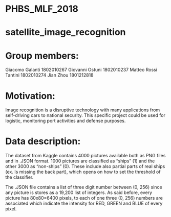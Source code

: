 # PHBS_MLF_2018
# satellite_image_recognition

# Group members:
Giacomo Galanti 1802010267
Giovanni Ostuni 1802010237
Matteo Rossi Tantini 1802010274
Jian Zhou 1801212818

# Motivation:
 
Image recognition is a disruptive technology with many applications from self-driving cars to national security. This specific project could be used for logistic, monitoring port activities and defense purposes.
 
# Data description:

The dataset from Kaggle contains 4000 pictures available both as PNG files and in .JSON format. 1000 pictures are classified as “ships” (1) and the other 3000 as “non-ships” (0). These include also partial parts of real ships (ex. Is missing the back part), which opens on how to set the threshold of the classifier.

The .JSON file contains a list of three digit number between (0, 256) since any picture is stores as a 19,200 list of integers. As said before, every picture has 80x80=6400 pixels, to each of one three (0, 256) numbers are associated which indicate the intensity for RED, GREEN and BLUE of every pixel.

